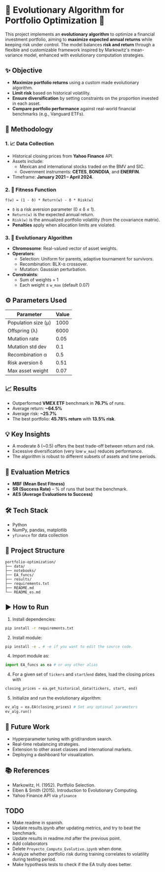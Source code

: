 # 🧬 Evolutionary Algorithm for Portfolio Optimization 🧬

This project implements an **evolutionary algorithm** to optimize a financial investment portfolio, aiming to **maximize expected annual returns** while keeping risk under control. The model balances **risk and return** through a flexible and customizable framework inspired by Markowitz's mean-variance model, enhanced with evolutionary computation strategies.

## ✨ Objective

- **Maximize portfolio returns** using a custom made evolutionary algorithm.
- **Limit risk** based on historical volatility.
- **Ensure diversification** by setting constraints on the proportion invested in each asset.
- **Compare portfolio performance** against real-world financial benchmarks (e.g., Vanguard ETFs).

## 🧠 Methodology

### 1. 📈 Data Collection

- Historical closing prices from **Yahoo Finance** API.
- Assets include:
  - Mexican and international stocks traded on the BMV and SIC.
  - Government instruments: **CETES**, **BONDDIA**, and **ENERFIN**.
- Timeframe: **January 2021 – April 2024**.

### 2. 💪 Fitness Function

```
f(w) = (1 - δ) * Return(w) - δ * Risk(w)
```

- `δ` is a risk aversion parameter (0 ≤ δ ≤ 1).
- `Return(w)` is the expected annual return.
- `Risk(w)` is the annualized portfolio volatility (from the covariance matrix).
- **Penalties** apply when allocation limits are violated.

### 3. 🧬 Evolutionary Algorithm

- **Chromosome**: Real-valued vector of asset weights.
- **Operators**:
  - Selection: Uniform for parents, adaptive tournament for survivors.
  - Recombination: BLX-α crossover.
  - Mutation: Gaussian perturbation.
- **Constraints**:
  - Sum of weights = 1
  - Each weight ≤ `w_max` (default 0.07)

## ⚙ Parameters Used

| Parameter           | Value |
| ------------------- | ----- |
| Population size (μ) | 1000  |
| Offspring (λ)       | 6000  |
| Mutation rate       | 0.05  |
| Mutation std dev    | 0.1   |
| Recombination α     | 0.5   |
| Risk aversion δ     | 0.51  |
| Max asset weight    | 0.07  |

## 📈 Results

- Outperformed **VMEX ETF** benchmark in **76.7%** of runs.
- Average return: **\~64.5%**
- Average risk: **\~25.7%**
- The best portfolio: **45.78% return** with **13.5% risk**.

## 💡 Key Insights

- A moderate δ (\~0.5) offers the best trade-off between return and risk.
- Excessive diversification (very low `w_max`) reduces performance.
- The algorithm is robust to different subsets of assets and time periods.

## 📐 Evaluation Metrics

- **MBF (Mean Best Fitness)**
- **SR (Success Rate)** – % of runs that beat the benchmark.
- **AES (Average Evaluations to Success)**

## 🛠 Tech Stack

- Python
- NumPy, pandas, matplotlib
- `yfinance` for data collection

## 📁 Project Structure

```
portfolio-optimization/
├── data/
├── notebooks/
├── EA_funcs/
├── results/
├── requirements.txt
├── README.md
└── README_es.md
```

## ▶️ How to Run

1. Install dependencies:

```bash
pip install -r requirements.txt
```

2. Install module:

```bash
pip install -e . # -e if you want to edit the source code.
```

4. Import module as:

```python
import EA_funcs as ea # or any other alias 
```

4. For a given set of `tickers` and `start`/`end` dates, load the closing prices with

```python
closing_prices = ea.get_historical_data(tickers, start, end)
```

5. Initialize and run the evolutionary algorithm:

```python
ev_alg = ea.EA(closing_prices) # Set any optional parameters
ev_alg.run() 
```

## 📌 Future Work

- Hyperparameter tuning with grid/random search.
- Real-time rebalancing strategies.
- Extension to other asset classes and international markets.
- Deploying a dashboard for visualization.

## 📚 References

- Markowitz, H. (1952). Portfolio Selection.
- Eiben & Smith (2015). Introduction to Evolutionary Computing.
- Yahoo Finance API via `yfinance`


## TODO

- Make readme in spanish.
- Update results.ipynb after updating metrics, and try to beat the benchmark.
- Update results in readme.md after the previous point.
- Add colaborators
- Delete `Proyecto_Computo_Evolutivo.ipynb` when done.
- Analyze whether portfolio risk during training correlates to volatility during testing period.
- Make hypothesis tests to check if the EA trully does better.